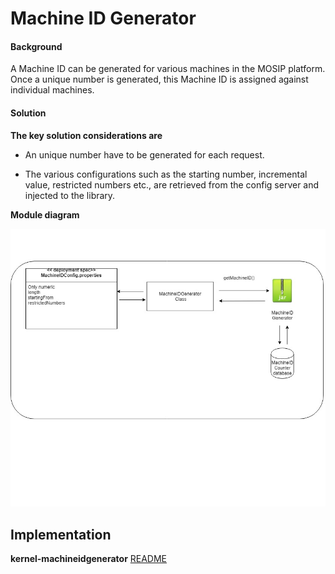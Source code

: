 ﻿# Machine ID Generator

#### Background

A Machine ID can be generated for various machines in the MOSIP platform. Once a unique number is generated, this Machine ID is assigned against individual machines. 

#### Solution



**The key solution considerations are**


- An unique number have to be generated for each request.

- The various configurations such as the starting number, incremental value, restricted numbers etc., are retrieved from the config server and injected to the library. 


**Module diagram**



![Module Diagram](_images/kernel-idgenerator-machineid.jpg)



## Implementation


**kernel-machineidgenerator** [README](../../../kernel/kernel-idgenerator-machineid/README.md)

